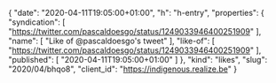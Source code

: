 {
  "date": "2020-04-11T19:05:00+01:00",
  "h": "h-entry",
  "properties": {
    "syndication": [
      "https://twitter.com/pascaldoesgo/status/1249033946400251909"
    ],
    "name": [
      "Like of @pascaldoesgo's tweet"
    ],
    "like-of": [
      "https://twitter.com/pascaldoesgo/status/1249033946400251909"
    ],
    "published": [
      "2020-04-11T19:05:00+01:00"
    ]
  },
  "kind": "likes",
  "slug": "2020/04/bhqo8",
  "client_id": "https://indigenous.realize.be"
}
